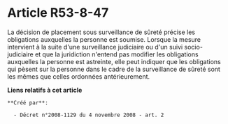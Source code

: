# Article R53-8-47

La décision de placement sous surveillance de sûreté précise les obligations auxquelles la personne est soumise. Lorsque la
mesure intervient à la suite d'une surveillance judiciaire ou d'un suivi socio-judiciaire et que la juridiction n'entend pas
modifier les obligations auxquelles la personne est astreinte, elle peut indiquer que les obligations qui pèsent sur la
personne dans le cadre de la surveillance de sûreté sont les mêmes que celles ordonnées antérieurement.

**Liens relatifs à cet article**

	**Créé par**:

	  - Décret n°2008-1129 du 4 novembre 2008 - art. 2
